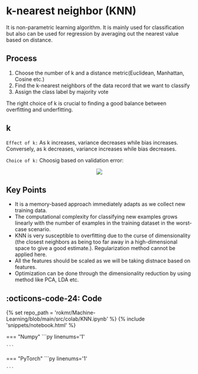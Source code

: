 # k-nearest neighbor (KNN)
It is non-parametric learning algorithm. It is mainly used for classification but also can be used for regression by averaging out the nearest value based on distance.

## Process
1. Choose the number of k and a distance metric(Euclidean, Manhattan, Cosine etc.)
2. Find the k-nearest neighbors of the data record that we want to classify
3. Assign the class label by majority vote

The right choice of k is crucial to finding a good balance between overfitting and underfitting.

## k

`Effect of k:` As k increases, variance decreases while bias increases. Conversely, as k decreases, variance increases while bias decreases.

`Choice of k:` Choosig based on validation error:
<div align='center'>
<img src="https://cdn.analyticsvidhya.com/wp-content/uploads/2024/08/training-error_11.webp">
</div>



## Key Points
- It is a memory-based approach immediately adapts as we collect new training data. 
- The computational complexity for classifying new examples grows linearly with the number of examples in the training dataset in the worst-case scenario.
- KNN is very susceptible to overfitting due to the curse of dimensionality (the closest neighbors as being too far away in a high-dimensional space to give a good estimate.). Regularization method cannot be applied here.
- All the features should be scaled as we will be taking distnace based on features.
- Optimization can be done through the dimensionality reduction by using method like PCA, LDA etc.

## :octicons-code-24: Code

{% set repo_path = 'rokmr/Machine-Learning/blob/main/src/colab/KNN.ipynb' %}
{% include 'snippets/notebook.html' %}

=== "Numpy"
    ```py linenums='1'

    ```
=== "PyTorch"
    ```py linenums='1'

    ```